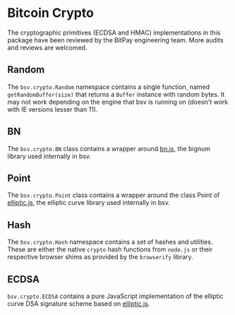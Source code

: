 # Bitcoin Crypto
The cryptographic primitives (ECDSA and HMAC) implementations in this package have been reviewed by the BitPay engineering team. More audits and reviews are welcomed.

## Random
The `bsv.crypto.Random` namespace contains a single function, named `getRandomBuffer(size)` that returns a `Buffer` instance with random bytes. It may not work depending on the engine that bsv is running on (doesn't work with IE versions lesser than 11).

## BN
The `bsv.crypto.BN` class contains a wrapper around [bn.js](https://github.com/indutny/bn.js), the bignum library used internally in bsv.

## Point
The `bsv.crypto.Point` class contains a wrapper around the class Point of [elliptic.js](https://github.com/indutny/elliptic), the elliptic curve library used internally in bsv.

## Hash
The `bsv.crypto.Hash` namespace contains a set of hashes and utilities. These are either the native `crypto` hash functions from `node.js` or their respective browser shims as provided by the `browserify` library.

## ECDSA
`bsv.crypto.ECDSA` contains a pure JavaScript implementation of the elliptic curve DSA signature scheme based on [elliptic.js](https://github.com/indutny/elliptic).
